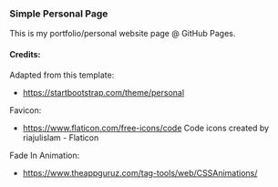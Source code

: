 ### Simple Personal Page

This is my portfolio/personal website page @ GitHub Pages.

#### Credits:

Adapted from this template:

- https://startbootstrap.com/theme/personal

Favicon:

- https://www.flaticon.com/free-icons/code
  Code icons created by riajulislam - Flaticon

Fade In Animation:

- https://www.theappguruz.com/tag-tools/web/CSSAnimations/
